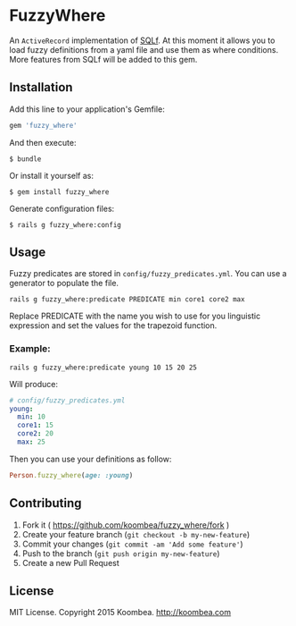 # FuzzyWhere

An `ActiveRecord` implementation of [SQLf](http://en.wikipedia.org/wiki/SQLf).
At this moment it allows you to load fuzzy definitions from a yaml file and use
them as where conditions. More features from SQLf will be added to this gem.

## Installation

Add this line to your application's Gemfile:

```ruby
gem 'fuzzy_where'
```

And then execute:

    $ bundle

Or install it yourself as:

    $ gem install fuzzy_where

Generate configuration files:

    $ rails g fuzzy_where:config

## Usage

Fuzzy predicates are stored in `config/fuzzy_predicates.yml`. You can use a generator to populate the file.

```console
rails g fuzzy_where:predicate PREDICATE min core1 core2 max
```

Replace PREDICATE with the name you wish to use for you linguistic expression and set the values for the trapezoid function.

### Example:

```console
rails g fuzzy_where:predicate young 10 15 20 25
```

Will produce:

```yaml
# config/fuzzy_predicates.yml
young:
  min: 10
  core1: 15
  core2: 20
  max: 25
```

Then you can use your definitions as follow:

```ruby
Person.fuzzy_where(age: :young)
```

## Contributing

1. Fork it ( https://github.com/koombea/fuzzy_where/fork )
2. Create your feature branch (`git checkout -b my-new-feature`)
3. Commit your changes (`git commit -am 'Add some feature'`)
4. Push to the branch (`git push origin my-new-feature`)
5. Create a new Pull Request

## License

MIT License. Copyright 2015 Koombea. http://koombea.com
